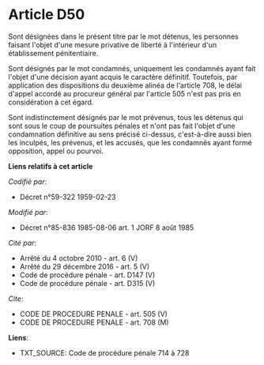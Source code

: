 # Article D50

Sont désignées dans le présent titre par le mot détenus, les personnes faisant l'objet d'une mesure privative de liberté à
l'intérieur d'un établissement pénitentiaire.

Sont désignés par le mot condamnés, uniquement les condamnés ayant fait l'objet d'une décision ayant acquis le caractère
définitif. Toutefois, par application des dispositions du deuxième alinéa de l'article 708, le délai d'appel accordé au
procureur général par l'article 505 n'est pas pris en considération à cet égard.

Sont indistinctement désignés par le mot prévenus, tous les détenus qui sont sous le coup de poursuites pénales et n'ont pas
fait l'objet d'une condamnation définitive au sens précisé ci-dessus, c'est-à-dire aussi bien les inculpés, les prévenus, et
les accusés, que les condamnés ayant formé opposition, appel ou pourvoi.

**Liens relatifs à cet article**

_Codifié par_:

  - Décret n°59-322 1959-02-23

_Modifié par_:

  - Décret n°85-836 1985-08-06 art. 1 JORF 8 août 1985

_Cité par_:

  - Arrêté du 4 octobre 2010 - art. 6 (V)
  - Arrêté du 29 décembre 2016 - art. 5 (V)
  - Code de procédure pénale - art. D147 (V)
  - Code de procédure pénale - art. D315 (V)

_Cite_:

  - CODE DE PROCEDURE PENALE - art. 505 (V)
  - CODE DE PROCEDURE PENALE - art. 708 (M)

**Liens**:

  - TXT_SOURCE: Code de procédure pénale 714 à 728
